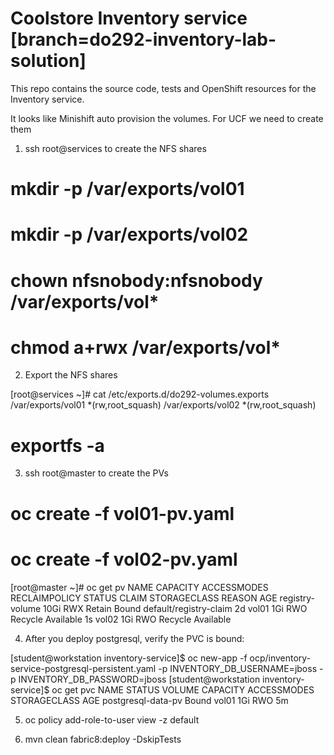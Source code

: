 # Coolstore Inventory service [branch=do292-inventory-lab-solution]

This repo contains the source code, tests and OpenShift resources for the Inventory service.

It looks like Minishift auto provision the volumes. For UCF we need to create them

1. ssh root@services to create the NFS shares

# mkdir -p /var/exports/vol01
# mkdir -p /var/exports/vol02
# chown nfsnobody:nfsnobody /var/exports/vol*
# chmod a+rwx /var/exports/vol*

2. Export the NFS shares

[root@services ~]# cat /etc/exports.d/do292-volumes.exports 
/var/exports/vol01 *(rw,root_squash)
/var/exports/vol02 *(rw,root_squash)

# exportfs -a

3. ssh root@master to create the PVs

# oc create -f vol01-pv.yaml
# oc create -f vol02-pv.yaml

[root@master ~]# oc get pv
NAME              CAPACITY   ACCESSMODES   RECLAIMPOLICY   STATUS      CLAIM                    STORAGECLASS   REASON    AGE
registry-volume   10Gi       RWX           Retain          Bound       default/registry-claim                            2d
vol01             1Gi        RWO           Recycle         Available                                                     1s
vol02             1Gi        RWO           Recycle         Available 

4. After you deploy postgresql, verify the PVC is bound:

[student@workstation inventory-service]$ oc new-app -f ocp/inventory-service-postgresql-persistent.yaml -p INVENTORY_DB_USERNAME=jboss -p INVENTORY_DB_PASSWORD=jboss
[student@workstation inventory-service]$ oc get pvc
NAME              STATUS    VOLUME    CAPACITY   ACCESSMODES   STORAGECLASS   AGE
postgresql-data-pv   Bound     vol01     1Gi        RWO                          5m


5. oc policy add-role-to-user view -z default

6. mvn clean fabric8:deploy -DskipTests


